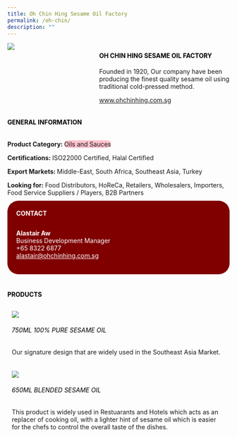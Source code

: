 ```yaml
--- 
title: Oh Chin Hing Sesame Oil Factory 
permalink: /oh-chin/ 
description: ""
---
```


<div class="flex-paragraph"> 
<div class="flex-container" style="display: flex; flex-wrap: wrap;"> 
<div class="card sgds" style="flex: 1 1 40%; display: block;"> 
<img src="https://drive.google.com/u/0/uc?id=1FhrFQGpq8O51kJGgC-58dH6-r1qtielw&export=download"> 
</div> 
<div class="card-sgds" style="flex: 1 1 58%; display: block; margin-left: 3px"> 
<h4 style="text-transform: uppercase; color: black;">
<b>Oh Chin Hing Sesame Oil Factory
</b>
</h4> 
<p>Founded in 1920, Our company have been producing the finest quality sesame oil using traditional cold-pressed method.
</p> 
<p>
<a href="https://www.ohchinhing.com.sg" target="_blank">www.ohchinhing.com.sg
</a>
</p> 
</div> 
</div> 
</div> 
<h4 style="text-transform: uppercase; color: black;"> 
<b>General Information
</b> 
</h4> 
<div class="flex-container" style="display: flex; flex-wrap: wrap;"> 
<div class="card sgds" style="flex: 1 1 65%; display: block; align-self: stretch"> 
<div class="flex-paragraph"> 
<p> 
<b>Product Category: 
</b> 
<span style=" background-color: pink; border-radius: 10px;">Oils and Sauces
</span> 
</p> 
<p> 
<b>Certifications: 
</b>ISO22000 Certified, Halal Certified 
</p> 
<p> 
<b>Export Markets: 
</b>Middle-East, South Africa, Southeast Asia, Turkey 
</p> 
<p style="margin-bottom: 10px;"> 
<b>Looking for: 
</b>Food Distributors, HoReCa, Retailers, Wholesalers, Importers, Food Service Suppliers / Players, B2B Partners 
</p> 
</div> 
</div> 
<div class="card sgds" style="flex: 1 1 35%; padding: 10px; display: block; background-color: maroon; border-radius: 25px; align-self: center;"> 
<h4 style="color: white; margin-top: 10px; margin-left: 10px;">CONTACT
</h4> 
<div class="flex-paragraph"> 
<p style="padding: 10px; color: white;"> 
<b>Alastair Aw
</b> 
<br>Business Development Manager
<br>+65 8322 6877
<br> 
<a href="mailto:alastair@ohchinhing.com.sg" style="color: white;">alastair@ohchinhing.com.sg
</a> 
</p> 
</div> 
</div> 
</div> 
<br> 
<h4 style="text-transform: uppercase; color: black;"> 
<b>Products
</b> 
</h4> 
<div style="display: flex; flex-wrap: wrap;"> 
<div class="card sgds" style="flex: 1 1 47%; margin: 10px; display: block;"> 
<div class="flex-image" style="display: block;"> 
<img src="https://drive.google.com/u/0/uc?id=1ssLKi7pe5i64ewsu6nbLo0rvl9wwg8L0&export=download"> 
</div> 
<div class="flex-paragraph"> 
<h6 style="text-transform: uppercase; color: black;">750ml 100% Pure Sesame Oil
</h6> 
<p>Our signature design that are widely used in the Southeast Asia Market.
</p> 
</div> 
</div> 
<div class="card sgds" style="flex: 1 1 47%; margin: 10px; display: block;"> 
<div class="flex-image" style="display: block;"> 
<img src="https://drive.google.com/u/0/uc?id=1NNGhZaJPbQbe4kifamGaFndMZQGkvpiA&export=download"> 
</div> 
<div class="flex-paragraph"> 
<h6 style="text-transform: uppercase; color: black;">650ml Blended Sesame Oil
</h6> 
<p>This product is widely used in Restuarants and Hotels which acts as an replacer of cooking oil, with a lighter hint of sesame oil which is easier for the chefs to control the overall taste of the dishes.
</p> 
</div> 
</div> 
</div>